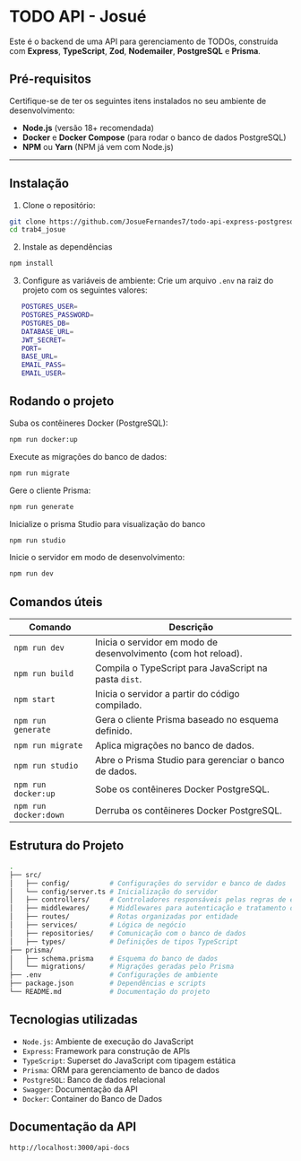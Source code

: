 ﻿# TODO API - Josué

Este é o backend de uma API para gerenciamento de TODOs, construída com **Express**, **TypeScript**, **Zod**,  **Nodemailer**, **PostgreSQL** e **Prisma**.

## Pré-requisitos

Certifique-se de ter os seguintes itens instalados no seu ambiente de desenvolvimento:

- **Node.js** (versão 18+ recomendada)
- **Docker** e **Docker Compose** (para rodar o banco de dados PostgreSQL)
- **NPM** ou **Yarn** (NPM já vem com Node.js)

---

## Instalação

1. Clone o repositório:

```bash
git clone https://github.com/JosueFernandes7/todo-api-express-postgresql-ts.git
cd trab4_josue
```

2. Instale as dependências

```bash
npm install
```

3. Configure as variáveis de ambiente:
Crie um arquivo `.env` na raiz do projeto com os seguintes valores:

```bash
   POSTGRES_USER=
   POSTGRES_PASSWORD=
   POSTGRES_DB=
   DATABASE_URL=
   JWT_SECRET=
   PORT=
   BASE_URL=
   EMAIL_PASS=
   EMAIL_USER=
```

## Rodando o projeto

Suba os contêineres Docker (PostgreSQL):
```bash
npm run docker:up
```

Execute as migrações do banco de dados:
```bash
npm run migrate
```

Gere o cliente Prisma:
```bash
npm run generate
```
Inicialize o prisma Studio para visualização do banco
```bash
npm run studio
```
Inicie o servidor em modo de desenvolvimento:
```bash
npm run dev
```

## Comandos úteis

| Comando             | Descrição                                                       |
|---------------------|-----------------------------------------------------------------|
| `npm run dev`       | Inicia o servidor em modo de desenvolvimento (com hot reload). |
| `npm run build`     | Compila o TypeScript para JavaScript na pasta `dist`.          |
| `npm start`         | Inicia o servidor a partir do código compilado.                |
| `npm run generate`  | Gera o cliente Prisma baseado no esquema definido.             |
| `npm run migrate`   | Aplica migrações no banco de dados.                            |
| `npm run studio`    | Abre o Prisma Studio para gerenciar o banco de dados.          |
| `npm run docker:up` | Sobe os contêineres Docker PostgreSQL.                                     |
| `npm run docker:down` | Derruba os contêineres Docker PostgreSQL.                                |

## Estrutura do Projeto



```bash
.
├── src/
│   ├── config/          # Configurações do servidor e banco de dados
│   └── config/server.ts # Inicialização do servidor
│   ├── controllers/     # Controladores responsáveis pelas regras de entrada/saída
│   ├── middlewares/     # Middlewares para autenticação e tratamento de erros
│   ├── routes/          # Rotas organizadas por entidade
│   ├── services/        # Lógica de negócio
│   ├── repositories/    # Comunicação com o banco de dados
│   ├── types/           # Definições de tipos TypeScript
├── prisma/
│   ├── schema.prisma    # Esquema do banco de dados
│   └── migrations/      # Migrações geradas pelo Prisma
├── .env                 # Configurações de ambiente
├── package.json         # Dependências e scripts
└── README.md            # Documentação do projeto
```

## Tecnologias utilizadas

- ``Node.js``: Ambiente de execução do JavaScript
- ``Express``: Framework para construção de APIs
- ``TypeScript``: Superset do JavaScript com tipagem estática
- ``Prisma``: ORM para gerenciamento de banco de dados
- ``PostgreSQL``: Banco de dados relacional
- ``Swagger``: Documentação da API
- ``Docker``: Container do Banco de Dados

## Documentação da API

```bash
http://localhost:3000/api-docs
```
